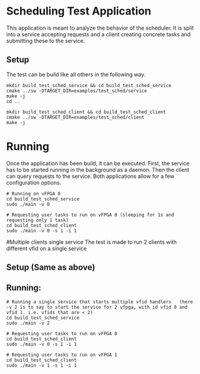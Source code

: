 # Scheduling Test Application
This application is meant to analyze the behavior of the scheduler. It is split into a service accepting requests and a client creating concrete tasks and submitting these to the service. 

## Setup
The test can be build like all others in the following way.

    mkdir build_test_sched_service && cd build_test_sched_service
    cmake ../sw -DTARGET_DIR=examples/test_sched/service
    make -j
    cd ..

    mkdir build_test_sched_client && cd build_test_sched_client
    cmake ../sw -DTARGET_DIR=examples/test_sched/client
    make -j

# Running
Once the application has been build, it can be executed. First, the service has to be started running in the background as a daemon. Then the client can query requests to the service. Both applications allow for a few configuration options.

    # Running on vFPGA 0
    cd build_test_sched_service
    sudo ./main -v 0

    # Requesting user tasks to run on vFPGA 0 (sleeping for 1s and requesting only 1 task)
    cd build_test_sched_client
    sudo ./main -v 0 -s 1 -i 1



#Multiple clients single service
The test is made to run 2 clients with different vfid on a single service
## Setup (Same as above)

## Running: 
	
	# Running a single service that starts multiple vfid handlers	(here -v 2 is to say to start the service for 2 vfpga, with id vfid 0 and vfid 1. i.e. vfids that are < 2)
	cd build_test_sched_service
	sudo ./main -v 2

	# Requesting user tasks to run on vFPGA 0
	cd build_test_sched_client
	sudo ./main -v 0 -s 1 -i 1

	# Requesting user tasks to run on vFPGA 1
	cd build_test_sched_client
	sudo ./main -v 1 -s 1 -i 1





